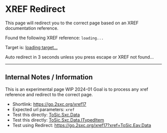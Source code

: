 # XREF Redirect

This page will redirect you to the correct page based on an XREF documentation reference.

Found the following XREF reference: <code id="xref-show">loading...</code>

Target is: <a id="xref-target" href="#">loading target...</a>

Auto redirect in 3 seconds unless you press escape or XREF not found... <code id="xref-cancelled" style="display: none">cancelled</code>

---

## Internal Notes / Information

This is an experimental page WIP 2024-01
Goal is to process any xref reference and redirect to the correct page.

* Shortlink: <https://go.2sxc.org/xref17>
* Expected url parameters: `xref`
* Test this directly: [ToSic.Sxc.Data](/xref.html?xref=ToSic.Sxc.Data)
* Test this directly: [ToSic.Sxc.Data.ITypedItem](/xref.html?xref=ToSic.Sxc.Data.ITypedItem)
* Test using Redirect: <https://go.2sxc.org/xref17?xref=ToSic.Eav.Data>
